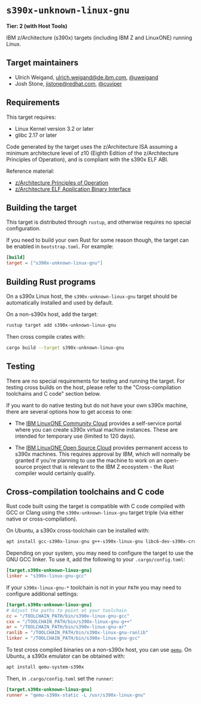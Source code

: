 # `s390x-unknown-linux-gnu`

**Tier: 2 (with Host Tools)**

IBM z/Architecture (s390x) targets (including IBM Z and LinuxONE) running Linux.

## Target maintainers

- Ulrich Weigand, <ulrich.weigand@de.ibm.com>, [@uweigand](https://github.com/uweigand)
- Josh Stone, <jistone@redhat.com>, [@cuviper](https://github.com/cuviper)

## Requirements

This target requires:

* Linux Kernel version 3.2 or later
* glibc 2.17 or later

Code generated by the target uses the z/Architecture ISA assuming a minimum
architecture level of z10 (Eighth Edition of the z/Architecture Principles
of Operation), and is compliant with the s390x ELF ABI.

Reference material:

* [z/Architecture Principles of Operation][s390x-isa]
* [z/Architecture ELF Application Binary Interface][s390x-abi]

[s390x-isa]: https://publibfp.dhe.ibm.com/epubs/pdf/a227832d.pdf
[s390x-abi]: https://github.com/IBM/s390x-abi

## Building the target

This target is distributed through `rustup`, and otherwise requires no
special configuration.

If you need to build your own Rust for some reason though, the target can be
enabled in `bootstrap.toml`. For example:

```toml
[build]
target = ["s390x-unknown-linux-gnu"]
```

## Building Rust programs

On a s390x Linux host, the `s390x-unknown-linux-gnu` target should be
automatically installed and used by default.

On a non-s390x host, add the target:

```bash
rustup target add s390x-unknown-linux-gnu
```

Then cross compile crates with:

```bash
cargo build --target s390x-unknown-linux-gnu
```

## Testing

There are no special requirements for testing and running the target.
For testing cross builds on the host, please refer to the "Cross-compilation
toolchains and C code" section below.

If you want to do native testing but do not have your own s390x
machine, there are several options how to get access to one:

* The [IBM LinuxONE Community Cloud][cloud-community] provides a
  self-service portal where you can create s390x virtual machine
  instances.  These are intended for temporary use (limited to 120 days).

* The [IBM LinuxONE Open Source Cloud][cloud-opensource] provides
  permanent access to s390x machines.  This requires approval by IBM,
  which will normally be granted if you're planning to use the machine
  to work on an open-source project that is relevant to the IBM Z
  ecosystem - the Rust compiler would certainly qualify.

[cloud-community]: https://linuxone.cloud.marist.edu/
[cloud-opensource]: https://community.ibm.com/zsystems/form/l1cc-oss-vm-request/

## Cross-compilation toolchains and C code

Rust code built using the target is compatible with C code compiled with
GCC or Clang using the `s390x-unknown-linux-gnu` target triple (via either
native or cross-compilation).

On Ubuntu, a s390x cross-toolchain can be installed with:

```bash
apt install gcc-s390x-linux-gnu g++-s390x-linux-gnu libc6-dev-s390x-cross
```

Depending on your system, you may need to configure the target to use the GNU
GCC linker. To use it, add the following to your `.cargo/config.toml`:

```toml
[target.s390x-unknown-linux-gnu]
linker = "s390x-linux-gnu-gcc"
```

If your `s390x-linux-gnu-*` toolchain is not in your `PATH` you may need to
configure additional settings:

```toml
[target.s390x-unknown-linux-gnu]
# Adjust the paths to point at your toolchain
cc = "/TOOLCHAIN_PATH/bin/s390x-linux-gnu-gcc"
cxx = "/TOOLCHAIN_PATH/bin/s390x-linux-gnu-g++"
ar = "/TOOLCHAIN_PATH/bin/s390x-linux-gnu-ar"
ranlib = "/TOOLCHAIN_PATH/bin/s390x-linux-gnu-ranlib"
linker = "/TOOLCHAIN_PATH/bin/s390x-linux-gnu-gcc"
```

To test cross compiled binaries on a non-s390x host, you can use
[`qemu`](https://www.qemu.org/docs/master/system/target-s390x.html).
On Ubuntu, a s390x emulator can be obtained with:

```bash
apt install qemu-system-s390x
```

Then, in `.cargo/config.toml` set the `runner`:

```toml
[target.s390x-unknown-linux-gnu]
runner = "qemu-s390x-static -L /usr/s390x-linux-gnu"
```
